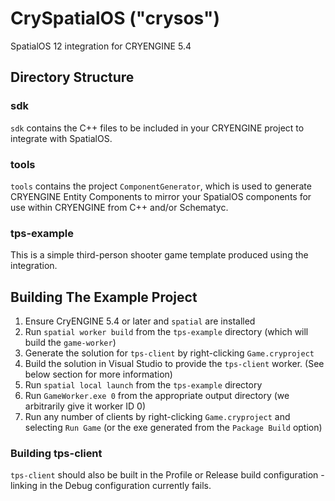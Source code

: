 # CrySpatialOS ("crysos")

SpatialOS 12 integration for CRYENGINE 5.4

## Directory Structure

### sdk
`sdk` contains the C++ files to be included in your CRYENGINE project to integrate with SpatialOS.

### tools
`tools` contains the project `ComponentGenerator`, which is used to generate CRYENGINE Entity Components to mirror your SpatialOS components for use within CRYENGINE from C++ and/or Schematyc.

### tps-example
This is a simple third-person shooter game template produced using the integration.

## Building The Example Project

1. Ensure CryENGINE 5.4 or later and `spatial` are installed
2. Run `spatial worker build` from the `tps-example` directory (which will build the `game-worker`)
3. Generate the solution for `tps-client` by right-clicking `Game.cryproject`
4. Build the solution in Visual Studio to provide the `tps-client` worker. (See below section for more information)
5. Run `spatial local launch` from the `tps-example` directory
6. Run `GameWorker.exe 0` from the appropriate output directory (we arbitrarily give it worker ID 0)
7. Run any number of clients by right-clicking `Game.cryproject` and selecting `Run Game` (or the exe generated from the `Package Build` option)

### Building tps-client
`tps-client` should also be built in the Profile or Release build configuration - linking in the Debug configuration currently fails.
